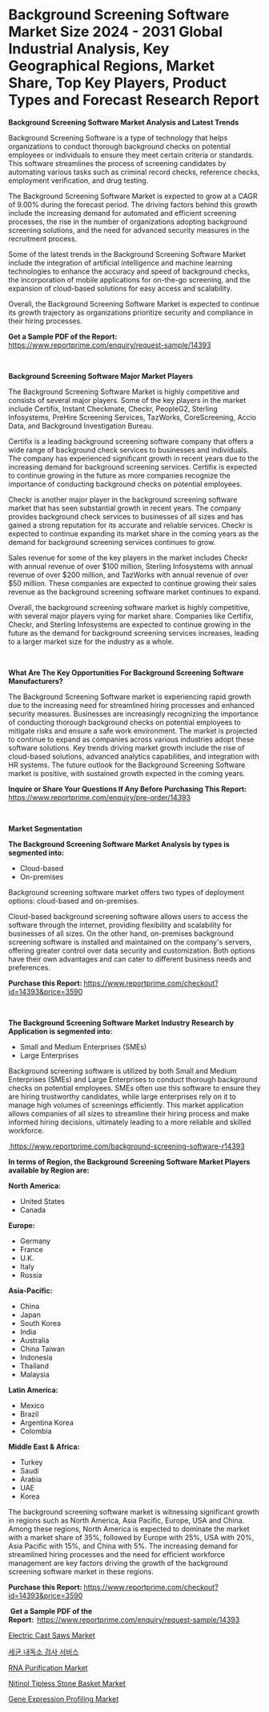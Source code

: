 <p><h1>Background Screening Software Market Size 2024 - 2031 Global Industrial Analysis, Key Geographical Regions, Market Share, Top Key Players, Product Types and Forecast Research Report</h1></p><p><strong>Background Screening Software Market Analysis and Latest Trends</strong></p>
<p><p>Background Screening Software is a type of technology that helps organizations to conduct thorough background checks on potential employees or individuals to ensure they meet certain criteria or standards. This software streamlines the process of screening candidates by automating various tasks such as criminal record checks, reference checks, employment verification, and drug testing.</p><p>The Background Screening Software Market is expected to grow at a CAGR of 9.00% during the forecast period. The driving factors behind this growth include the increasing demand for automated and efficient screening processes, the rise in the number of organizations adopting background screening solutions, and the need for advanced security measures in the recruitment process.</p><p>Some of the latest trends in the Background Screening Software Market include the integration of artificial intelligence and machine learning technologies to enhance the accuracy and speed of background checks, the incorporation of mobile applications for on-the-go screening, and the expansion of cloud-based solutions for easy access and scalability.</p><p>Overall, the Background Screening Software Market is expected to continue its growth trajectory as organizations prioritize security and compliance in their hiring processes.</p></p>
<p><strong>Get a Sample PDF of the Report:&nbsp;</strong> <a href="https://www.reportprime.com/enquiry/request-sample/14393">https://www.reportprime.com/enquiry/request-sample/14393</a></p>
<p>&nbsp;</p>
<p><strong>Background Screening Software Major Market Players</strong></p>
<p><p>The Background Screening Software Market is highly competitive and consists of several major players. Some of the key players in the market include Certifix, Instant Checkmate, Checkr, PeopleG2, Sterling Infosystems, PreHire Screening Services, TazWorks, CoreScreening, Accio Data, and Background Investigation Bureau.</p><p>Certifix is a leading background screening software company that offers a wide range of background check services to businesses and individuals. The company has experienced significant growth in recent years due to the increasing demand for background screening services. Certifix is expected to continue growing in the future as more companies recognize the importance of conducting background checks on potential employees.</p><p>Checkr is another major player in the background screening software market that has seen substantial growth in recent years. The company provides background check services to businesses of all sizes and has gained a strong reputation for its accurate and reliable services. Checkr is expected to continue expanding its market share in the coming years as the demand for background screening services continues to grow.</p><p>Sales revenue for some of the key players in the market includes Checkr with annual revenue of over $100 million, Sterling Infosystems with annual revenue of over $200 million, and TazWorks with annual revenue of over $50 million. These companies are expected to continue growing their sales revenue as the background screening software market continues to expand.</p><p>Overall, the background screening software market is highly competitive, with several major players vying for market share. Companies like Certifix, Checkr, and Sterling Infosystems are expected to continue growing in the future as the demand for background screening services increases, leading to a larger market size for the industry as a whole.</p></p>
<p>&nbsp;</p>
<p><strong>What Are The Key Opportunities For Background Screening Software Manufacturers?</strong></p>
<p><p>The Background Screening Software market is experiencing rapid growth due to the increasing need for streamlined hiring processes and enhanced security measures. Businesses are increasingly recognizing the importance of conducting thorough background checks on potential employees to mitigate risks and ensure a safe work environment. The market is projected to continue to expand as companies across various industries adopt these software solutions. Key trends driving market growth include the rise of cloud-based solutions, advanced analytics capabilities, and integration with HR systems. The future outlook for the Background Screening Software market is positive, with sustained growth expected in the coming years.</p></p>
<p><strong>Inquire or Share Your Questions If Any Before Purchasing This Report:</strong> <a href="https://www.reportprime.com/enquiry/pre-order/14393">https://www.reportprime.com/enquiry/pre-order/14393</a></p>
<p>&nbsp;</p>
<p><strong>Market Segmentation</strong></p>
<p><strong>The Background Screening Software Market Analysis by types is segmented into:</strong></p>
<p><ul><li>Cloud-based</li><li>On-premises</li></ul></p>
<p><p>Background screening software market offers two types of deployment options: cloud-based and on-premises. </p><p>Cloud-based background screening software allows users to access the software through the internet, providing flexibility and scalability for businesses of all sizes. On the other hand, on-premises background screening software is installed and maintained on the company's servers, offering greater control over data security and customization. Both options have their own advantages and can cater to different business needs and preferences.</p></p>
<p><strong>Purchase this Report:&nbsp;</strong><a href="https://www.reportprime.com/checkout?id=14393&price=3590">https://www.reportprime.com/checkout?id=14393&price=3590</a></p>
<p>&nbsp;</p>
<p><strong>The Background Screening Software Market Industry Research by Application is segmented into:</strong></p>
<p><ul><li>Small and Medium Enterprises (SMEs)</li><li>Large Enterprises</li></ul></p>
<p><p>Background screening software is utilized by both Small and Medium Enterprises (SMEs) and Large Enterprises to conduct thorough background checks on potential employees. SMEs often use this software to ensure they are hiring trustworthy candidates, while large enterprises rely on it to manage high volumes of screenings efficiently. This market application allows companies of all sizes to streamline their hiring process and make informed hiring decisions, ultimately leading to a more reliable and skilled workforce.</p></p>
<p><a href="https://www.reportprime.com/background-screening-software-r14393">&nbsp;https://www.reportprime.com/background-screening-software-r14393</a></p>
<p><strong>In terms of Region, the Background Screening Software Market Players available by Region are:</strong></p>
<p>
    <p> <strong> North America: </strong>
        <ul>
            <li>United States</li>
            <li>Canada</li>
        </ul>
        </p> 
    <p> <strong> Europe: </strong>
        <ul>
            <li>Germany</li>
            <li>France</li>
            <li>U.K.</li>
            <li>Italy</li>
            <li>Russia</li>
        </ul>
        </p> 
    <p> <strong> Asia-Pacific: </strong>
        <ul>
            <li>China</li>
            <li>Japan</li>
            <li>South Korea</li>
            <li>India</li>
            <li>Australia</li>
            <li>China Taiwan</li>
            <li>Indonesia</li>
            <li>Thailand</li>
            <li>Malaysia</li>
        </ul>
        </p> 
    <p> <strong> Latin America: </strong>
        <ul>
            <li>Mexico</li>
            <li>Brazil</li>
            <li>Argentina Korea</li>
            <li>Colombia</li>
        </ul>
        </p> 
    <p> <strong> Middle East & Africa: </strong>
        <ul>
            <li>Turkey</li>
            <li>Saudi</li>
            <li>Arabia</li>
            <li>UAE</li>
            <li>Korea</li>
        </ul>
    </p>
    </p>
<p><p>The background screening software market is witnessing significant growth in regions such as North America, Asia Pacific, Europe, USA and China. Among these regions, North America is expected to dominate the market with a market share of 35%, followed by Europe with 25%, USA with 20%, Asia Pacific with 15%, and China with 5%. The increasing demand for streamlined hiring processes and the need for efficient workforce management are key factors driving the growth of the background screening software market in these regions.</p></p>
<p><strong>Purchase this Report: </strong><a href="https://www.reportprime.com/checkout?id=14393&price=3590">https://www.reportprime.com/checkout?id=14393&price=3590</a></p>
<p>&nbsp;<strong>Get a Sample PDF of the Report:&nbsp;&nbsp;</strong><a href="https://www.reportprime.com/enquiry/request-sample/14393">https://www.reportprime.com/enquiry/request-sample/14393</a></p>
<p><strong></strong></p>
<p><p><a href="https://medium.com/@noelkunzei1/electric-cast-saws-market-a-global-and-regional-analysis-focus-on-region-country-level-69e20016af77">Electric Cast Saws Market</a></p><p><a href="https://github.com/konokaryan/Market-Research-Report-List-2/blob/main/3834121107720.md">세균 내독소 검사 서비스</a></p><p><a href="https://github.com/rslnowrouzi/Market-Research-Report-List-2/blob/main/rna-purification-market.md">RNA Purification Market</a></p><p><a href="https://medium.com/@tracey.skinner9085/nitinol-tipless-stone-basket-market-growth-market-segmentation-and-regional-analysis-global-94ed43752413">Nitinol Tipless Stone Basket Market</a></p><p><a href="https://github.com/LiamKanenood/Market-Research-Report-List-2/blob/main/gene-expression-profiling-market.md">Gene Expression Profiling Market</a></p></p>